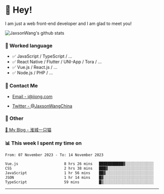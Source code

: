 # 👋 Hey!

I am just a web front-end developer and I am glad to meet you!

![JaxsonWang's github stats](https://github-readme-stats.vercel.app/api?username=JaxsonWang&&show_icons=true&&title_color=1abc9c&&icon_color=1abc9c)


### 📝 Worked language

- ✅ JavaScript / TypeScript / ...
- ✅ React Native / Flutter / UNI-App / Tora / ...
- ✅ Vue.js / React.js / ...
- ✅ Node.js / PHP / ...

### 📮 Contact Me

- [Email - i@iiong.com](mailto:i@iiong.com)

- [Twitter - @JaxsonWangChina](https://twitter.com/JaxsonWangChina)

### 🤪 Other

[📌 My Blog - 淮城一只猫](https://iiong.com)

### 📊 This week I spent my time on

<!--START_SECTION:waka-->

```txt
From: 07 November 2023 - To: 14 November 2023

Vue.js                     8 hrs 26 mins   ███████████▓░░░░░░░░░░░░░   46.72 %
CSS                        2 hrs 38 mins   ███▓░░░░░░░░░░░░░░░░░░░░░   14.61 %
JavaScript                 1 hr 56 mins    ██▓░░░░░░░░░░░░░░░░░░░░░░   10.78 %
JSON                       1 hr 14 mins    █▓░░░░░░░░░░░░░░░░░░░░░░░   06.89 %
TypeScript                 59 mins         █▒░░░░░░░░░░░░░░░░░░░░░░░   05.51 %
```

<!--END_SECTION:waka-->

---
